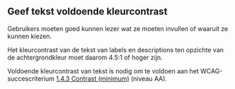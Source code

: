 ## Geef tekst voldoende kleurcontrast

Gebruikers moeten goed kunnen lezer wat ze moeten invullen of waaruit ze kunnen kiezen.

Het kleurcontrast van de tekst van labels en descriptions ten opzichte van de achtergrondkleur moet daarom 4.5:1 of hoger zijn.

Voldoende kleurcontrast van tekst is nodig om te voldoen aan het WCAG-succescriterium [1.4.3 Contrast (minimum)](https://www.w3.org/WAI/WCAG22/Understanding/contrast-minimum.html) (niveau AA).
